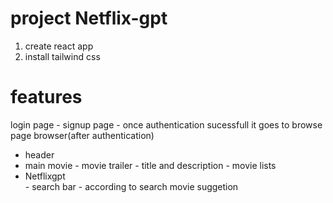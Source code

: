 # project Netflix-gpt
1. create react app
2. install tailwind css




 # features
 login page
        - signup page
        - once authentication sucessfull it goes to browse page
 browser(after authentication)
 - header
 - main movie
        - movie trailer
        - title and description 
        - movie lists
- Netflixgpt        
        - search bar
        - according to search movie suggetion   